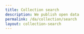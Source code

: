 ```yaml
---
title: Collection search
description: We publish open data
permalink: /da/collection/search
layout: collection-search
---
```

